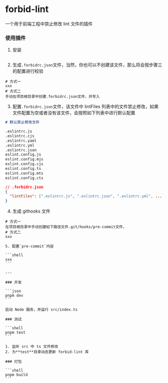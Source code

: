 # forbid-lint

一个用于前端工程中禁止修改 lint 文件的插件

### 使用插件

1. 安装

```shell

```

2. 生成`.forbidrc.json`文件，当然，你也可以不创建该文件，那么将会按步骤三的配置进行校验

```shell
# 方式一
xxx
# 方式二
手动在项目根目录中创建.forbidrc.json文件，并写入
```

3. 配置`.forbidrc.json`文件，该文件中 lintFiles 列表中的文件禁止修改，如果文件配置为空或者没有该文件，会按照如下列表中进行默认配置

```md
# 默认禁止修改文件

.eslintrc.js
.eslintrc.cjs
.eslintrc.yaml
.eslintrc.yml
.eslintrc.json
eslint.config.js
eslint.config.mjs
eslint.config.cjs
eslint.config.ts
eslint.config.mts
eslint.config.cts
```

```json
// .forbidrc.json
{
  "lintFiles": [".eslintrc.js", ".eslintrc.json", ".eslintrc.yml", ...] // 该配置中的所有文件禁止被修改
}
```

4. 生成 githooks 文件

````shell
# 方式一
在项目根目录中手动创建如下路径文件.git/hooks/pre-commit文件，
# 方式二
xxx

5. 配置`pre-commit`内容

```shell
xxx
```

---

### 开发

```json
pnpm dev
```

启动 Node 服务，并运行 src/index.ts

### 测试

```shell
pnpm test
```

1. 监听 src 中 ts 文件修改
2. 为**test**目录动态更新 forbid-lint 库

### 打包

```shell
pnpm build
```
````
